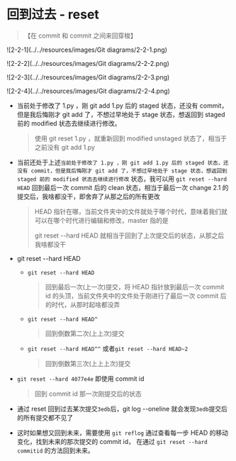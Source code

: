 # 回到过去 - reset

> 【在 commit 和 commit 之间来回穿梭】

![2-2-1](../../resources/images/Git diagrams/2-2-1.png)

![2-2-2](../../resources/images/Git diagrams/2-2-2.png)

![2-2-3](../../resources/images/Git diagrams/2-2-3.png)

![2-2-4](../../resources/images/Git diagrams/2-2-4.png)

- 当前处于修改了 1.py ，刚 git add 1.py 后的 staged 状态，还没有 commit，但是我后悔刚才 git add 了，不想过早地处于 stage 状态，想返回到 staged 前的 modified 状态去继续进行修改。

  > 使用 git reset 1.py ，就重新回到 modified unstaged 状态了，相当于之前没有 git add 1.py

- 当前还处于上述`当前处于修改了 1.py ，刚 git add 1.py 后的 staged 状态，还没有 commit，但是我后悔刚才 git add 了，不想过早地处于 stage 状态，想返回到 staged 前的 modified 状态去继续进行修改` 状态，我可以用 `git reset --hard HEAD` 回到最后一次 commit 后的 clean 状态，相当于最后一次 change 2.1 的提交后，我啥都没干，即舍弃了从那之后的所有更改

  > HEAD 指针在哪，当前文件夹中的文件就处于哪个时代，意味着我们就可以在哪个时代进行编辑和修改，master 指的是
  >
  > git reset --hard HEAD 就相当于回到了上次提交后的状态，从那之后我啥都没干

- git reset --hard HEAD

  - `git reset --hard HEAD`

    > 回到最后一次(上一次)提交，将 HEAD 指针放到最后一次 commit id 的头顶，当前文件夹中的文件处于刚进行了最后一次 commit 后的时代，从那时起啥都没弄

  - `git reset --hard HEAD^`

    > 回到倒数第二次(上上次)提交

  - `git reset --hard HEAD^^`  或者`git reset --hard HEAD~2`

    > 回到倒数第三次(上上上次)提交

- `git reset --hard 4077e4e` 即使用 commit id

  > 回到 commit id 那一次刚提交后的状态

- 通过 reset 回到过去某次提交`3edb`后，git log --oneline 就会发现`3edb`提交后的所有提交都不见了

- 这时如果想又回到未来，需要使用 `git reflog` 通过查看每一步 HEAD 的移动变化，找到未来的那次提交的 commit id， 在通过 `git reset --hard commitid` 的方法回到未来。